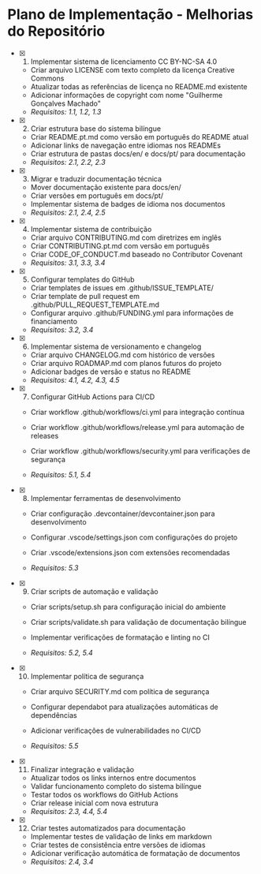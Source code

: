 # Plano de Implementação - Melhorias do Repositório

- [x] 1. Implementar sistema de licenciamento CC BY-NC-SA 4.0


  - Criar arquivo LICENSE com texto completo da licença Creative Commons
  - Atualizar todas as referências de licença no README.md existente
  - Adicionar informações de copyright com nome "Guilherme Gonçalves Machado"
  - _Requisitos: 1.1, 1.2, 1.3_

- [x] 2. Criar estrutura base do sistema bilíngue


  - Criar README.pt.md como versão em português do README atual
  - Adicionar links de navegação entre idiomas nos READMEs
  - Criar estrutura de pastas docs/en/ e docs/pt/ para documentação
  - _Requisitos: 2.1, 2.2, 2.3_

- [x] 3. Migrar e traduzir documentação técnica


  - Mover documentação existente para docs/en/
  - Criar versões em português em docs/pt/
  - Implementar sistema de badges de idioma nos documentos
  - _Requisitos: 2.1, 2.4, 2.5_

- [x] 4. Implementar sistema de contribuição


  - Criar arquivo CONTRIBUTING.md com diretrizes em inglês
  - Criar CONTRIBUTING.pt.md com versão em português
  - Criar CODE_OF_CONDUCT.md baseado no Contributor Covenant
  - _Requisitos: 3.1, 3.3, 3.4_

- [x] 5. Configurar templates do GitHub


  - Criar templates de issues em .github/ISSUE_TEMPLATE/
  - Criar template de pull request em .github/PULL_REQUEST_TEMPLATE.md
  - Configurar arquivo .github/FUNDING.yml para informações de financiamento
  - _Requisitos: 3.2, 3.4_

- [x] 6. Implementar sistema de versionamento e changelog


  - Criar arquivo CHANGELOG.md com histórico de versões
  - Criar arquivo ROADMAP.md com planos futuros do projeto
  - Adicionar badges de versão e status no README
  - _Requisitos: 4.1, 4.2, 4.3, 4.5_



- [x] 7. Configurar GitHub Actions para CI/CD


  - Criar workflow .github/workflows/ci.yml para integração contínua
  - Criar workflow .github/workflows/release.yml para automação de releases
  - Criar workflow .github/workflows/security.yml para verificações de segurança


  - _Requisitos: 5.1, 5.4_

- [x] 8. Implementar ferramentas de desenvolvimento


  - Criar configuração .devcontainer/devcontainer.json para desenvolvimento


  - Configurar .vscode/settings.json com configurações do projeto
  - Criar .vscode/extensions.json com extensões recomendadas
  - _Requisitos: 5.3_



- [x] 9. Criar scripts de automação e validação


  - Criar scripts/setup.sh para configuração inicial do ambiente
  - Criar scripts/validate.sh para validação de documentação bilíngue
  - Implementar verificações de formatação e linting no CI


  - _Requisitos: 5.2, 5.4_


- [x] 10. Implementar política de segurança

  - Criar arquivo SECURITY.md com política de segurança
  - Configurar dependabot para atualizações automáticas de dependências



  - Adicionar verificações de vulnerabilidades no CI/CD
  - _Requisitos: 5.5_


- [x] 11. Finalizar integração e validação

  - Atualizar todos os links internos entre documentos
  - Validar funcionamento completo do sistema bilíngue
  - Testar todos os workflows do GitHub Actions
  - Criar release inicial com nova estrutura
  - _Requisitos: 2.3, 4.4, 5.4_

- [x] 12. Criar testes automatizados para documentação


  - Implementar testes de validação de links em markdown
  - Criar testes de consistência entre versões de idiomas
  - Adicionar verificação automática de formatação de documentos
  - _Requisitos: 2.4, 3.4_
